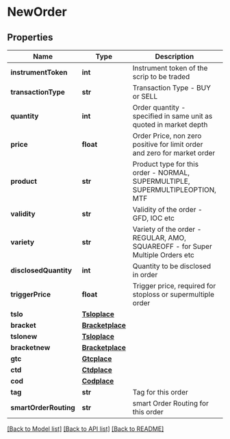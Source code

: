 # NewOrder

## Properties
Name | Type | Description | Notes
------------ | ------------- | ------------- | -------------
**instrumentToken** | **int** | Instrument token of the scrip to be traded | [optional] 
**transactionType** | **str** | Transaction Type - BUY or SELL | [optional] 
**quantity** | **int** | Order quantity - specified in same unit as quoted in market depth | [optional] 
**price** | **float** | Order Price, non zero positive for limit order and zero for market order | [optional] 
**product** | **str** | Product type for this order - NORMAL, SUPERMULTIPLE, SUPERMULTIPLEOPTION, MTF | [optional] 
**validity** | **str** | Validity of the order - GFD, IOC etc | [optional] 
**variety** | **str** | Variety of the order - REGULAR, AMO, SQUAREOFF - for Super Multiple Orders etc | [optional] 
**disclosedQuantity** | **int** | Quantity to be disclosed in order | [optional] 
**triggerPrice** | **float** | Trigger price, required for stoploss or supermultiple order | [optional] 
**tslo** | [**Tsloplace**](Tsloplace.md) |  | [optional] 
**bracket** | [**Bracketplace**](Bracketplace.md) |  | [optional] 
**tslonew** | [**Tsloplace**](Tsloplace.md) |  | [optional] 
**bracketnew** | [**Bracketplace**](Bracketplace.md) |  | [optional] 
**gtc** | [**Gtcplace**](Gtcplace.md) |  | [optional] 
**ctd** | [**Ctdplace**](Ctdplace.md) |  | [optional] 
**cod** | [**Codplace**](Codplace.md) |  | [optional] 
**tag** | **str** | Tag for this order | [optional] 
**smartOrderRouting** | **str** | smart Order Routing for this order | [optional] 

[[Back to Model list]](../README.md#documentation-for-models) [[Back to API list]](../README.md#documentation-for-api-endpoints) [[Back to README]](../README.md)


